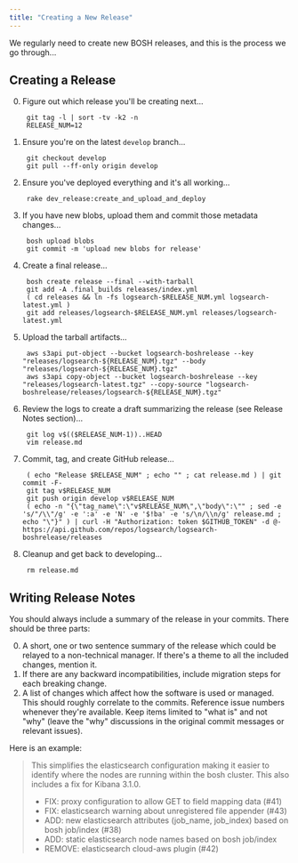 ```yaml
---
title: "Creating a New Release"
---
```


We regularly need to create new BOSH releases, and this is the process we go through...


## Creating a Release

0. Figure out which release you'll be creating next...

        git tag -l | sort -tv -k2 -n
        RELEASE_NUM=12

0. Ensure you're on the latest `develop` branch...

        git checkout develop
        git pull --ff-only origin develop

0. Ensure you've deployed everything and it's all working...

        rake dev_release:create_and_upload_and_deploy

0. If you have new blobs, upload them and commit those metadata changes...

        bosh upload blobs
        git commit -m 'upload new blobs for release'

0. Create a final release...

        bosh create release --final --with-tarball
        git add -A .final_builds releases/index.yml
        ( cd releases && ln -fs logsearch-$RELEASE_NUM.yml logsearch-latest.yml )
        git add releases/logsearch-$RELEASE_NUM.yml releases/logsearch-latest.yml

0. Upload the tarball artifacts...

        aws s3api put-object --bucket logsearch-boshrelease --key "releases/logsearch-${RELEASE_NUM}.tgz" --body "releases/logsearch-${RELEASE_NUM}.tgz"
        aws s3api copy-object --bucket logsearch-boshrelease --key "releases/logsearch-latest.tgz" --copy-source "logsearch-boshrelease/releases/logsearch-${RELEASE_NUM}.tgz"

0. Review the logs to create a draft summarizing the release (see Release Notes section)...

        git log v$(($RELEASE_NUM-1))..HEAD
        vim release.md

0. Commit, tag, and create GitHub release...

        ( echo "Release $RELEASE_NUM" ; echo "" ; cat release.md ) | git commit -F-
        git tag v$RELEASE_NUM
        git push origin develop v$RELEASE_NUM
        ( echo -n "{\"tag_name\":\"v$RELEASE_NUM\",\"body\":\"" ; sed -e 's/"/\\"/g' -e ':a' -e 'N' -e '$!ba' -e 's/\n/\\n/g' release.md ; echo "\"}" ) | curl -H "Authorization: token $GITHUB_TOKEN" -d @- https://api.github.com/repos/logsearch/logsearch-boshrelease/releases

0. Cleanup and get back to developing...

        rm release.md


## Writing Release Notes

You should always include a summary of the release in your commits. There should be three parts:

0. A short, one or two sentence summary of the release which could be relayed to a non-technical manager. If there's a theme to all the included changes, mention it.
0. If there are any backward incompatibilities, include migration steps for each breaking change.
0. A list of changes which affect how the software is used or managed. This should roughly correlate to the commits. Reference issue numbers whenever they're available. Keep items limited to "what is" and not "why"  (leave the "why" discussions in the original commit messages or relevant issues).

Here is an example:

 > This simplifies the elasticsearch configuration making it easier to identify where the nodes are running within the bosh
 > cluster. This also includes a fix for Kibana 3.1.0.
 > 
 >  * FIX: proxy configuration to allow GET to field mapping data (#41)
 >  * FIX: elasticsearch warning about unregistered file appender (#43)
 >  * ADD: new elasticsearch attributes (job_name, job_index) based on bosh job/index (#38)
 >  * ADD: static elasticsearch node names based on bosh job/index
 >  * REMOVE: elasticsearch cloud-aws plugin (#42)
